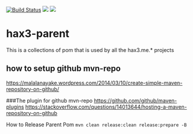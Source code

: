 [![Build Status](https://travis-ci.org/hche608/hax3-parent.svg?branch=master)](https://travis-ci.org/hche608/hax3-parent)
![](https://sonarcloud.io/api/project_badges/measure?project=me.hax3.parent%3Ahax3-parent&metric=alert_status)
![](https://sonarcloud.io/api/project_badges/measure?project=me.hax3.parent%3Ahax3-parent&metric=coverage)
# hax3-parent
This is a collections of pom that is used by all the hax3.me.* projects

## how to setup github mvn-repo
https://malalanayake.wordpress.com/2014/03/10/create-simple-maven-repository-on-github/

###The plugin for github mvn-repo
https://github.com/github/maven-plugins
https://stackoverflow.com/questions/14013644/hosting-a-maven-repository-on-github

How to Release Parent Pom
```mvn clean release:clean release:prepare -B```